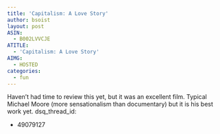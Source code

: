 ```yaml
---
title: 'Capitalism: A Love Story'
author: bsoist
layout: post
ASIN:
  - B002LVVCJE
ATITLE:
  - 'Capitalism: A Love Story'
AIMG:
  - HOSTED
categories:
  - fun
---
```

Haven&#8217;t had time to review this yet, but it was an excellent film. Typical Michael Moore (more sensationalism than documentary) but it is his best work yet.
dsq_thread_id:
  - 49079127
